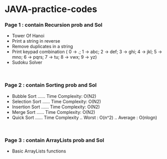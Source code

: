 # JAVA-practice-codes

<h3> Page 1 : contain Recursion prob and Sol</h3>
<ul>
  <li> Tower Of Hanoi</li>
  <li> Print a string in reverse</li>
  <li> Remove duplicates in a string </li>
  <li> Print keypad combination
( 0 -> .; 1 -> abc; 2 -> def; 3 -> ghi; 4 -> jkl; 5 -> mno; 6 -> pqrs; 7 -> tu; 8 -> vwx; 9 -> yz) </li>
  <li> Sudoku Solver </li>
</ul>

<br>

<h3> Page 2 : contain Sorting prob and Sol</h3>
<ul>
  <li> Bubble Sort  ...... Time Complexity: O(N2) </li>
  <li> Selection Sort  ...... Time Complexity: O(N2) </li>
  <li> Insertion Sort  ...... Time Complexity: O(N2) </li>
  <li> Merge Sort  ...... Time Complexity: O(N2) </li>
  <li> Quick Sort  ...... Time Complexity .. Worst : O(n^2) .. Average : O(nlogn) </li>
</ul>

<br>

<h3> Page 3 : contain ArrayLists prob and Sol</h3>
<ul>
  <li> Basic ArrayLists functions</li>
  
</ul>

